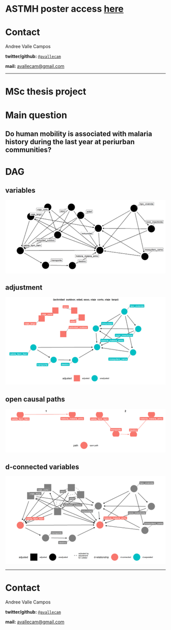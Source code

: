ASTMH poster access [here](https://raw.githubusercontent.com/avallecam/movmal/master/poster/astmh_poster-ValleAA-20191116.jpg)
==============================================================================================================================

Contact
=======

Andree Valle Campos

**twitter/github:** [`@avallecam`](https://twitter.com/avallecam)

**mail:**
<a href="mailto:avallecam@gmail.com" class="email">avallecam@gmail.com</a>

------------------------------------------------------------------------

MSc thesis project
==================

Main question
=============

Do human mobility is associated with malaria history during the last year at periurban communities?
---------------------------------------------------------------------------------------------------

DAG
===

variables
---------

![Fig. 1](figure/01-mcie_dag.png)

adjustment
----------

![Fig. 2](figure/02-mcie_dag-adjusted.png)

open causal paths
-----------------

![Fig. 3](figure/03-mcie_dag-paths.png)

d-connected variables
---------------------

![Fig. 4](figure/04-mcie_dag-dconnected_variables.png)

------------------------------------------------------------------------

Contact
=======

Andree Valle Campos

**twitter/github:** [`@avallecam`](https://twitter.com/avallecam)

**mail:**
<a href="mailto:avallecam@gmail.com" class="email">avallecam@gmail.com</a>
